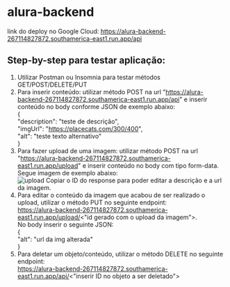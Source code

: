 # alura-backend

link do deploy no Google Cloud: https://alura-backend-267114827872.southamerica-east1.run.app/api

## Step-by-step para testar aplicação:  
1. Utilizar Postman ou Insomnia para testar métodos GET/POST/DELETE/PUT
2. Para inserir conteúdo: utilizar método POST na url "https://alura-backend-267114827872.southamerica-east1.run.app/api" e inserir conteúdo no body conforme JSON de exemplo abaixo:  
     {  
          "description": "teste de descrição",  
          "imgUrl": "https://placecats.com/300/400",  
          "alt": "teste texto alternativo"  
     }  
3. Para fazer upload de uma imagem: utilizar método POST na url "https://alura-backend-267114827872.southamerica-east1.run.app/upload" e inserir conteúdo no body com tipo form-data. Segue imagem de exemplo abaixo:  
![upload](https://github.com/user-attachments/assets/9074b211-06b6-4f86-ba5e-9a2c4f9126d6)
Copiar o ID do response para poder editar a descrição e a url da imagem.
4. Para editar o conteúdo da imagem que acabou de ser realizado o upload, utilizar o método PUT no seguinte endpoint:<br>https://alura-backend-267114827872.southamerica-east1.run.app/upload/<"id gerado com o upload da imagem">.<br>No body inserir o seguinte JSON:  
{  
    "alt": "url da img alterada"  
}  
5. Para deletar um objeto/conteúdo, utilizar o método DELETE no seguinte endpoint:<br>https://alura-backend-267114827872.southamerica-east1.run.app/api/<"inserir ID no objeto a ser deletado">

